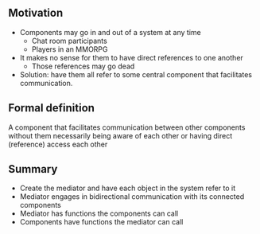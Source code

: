 ## Motivation

- Components may go in and out of a system at any time
  - Chat room participants
  - Players in an MMORPG
- It makes no sense for them to have direct references to one another
  - Those references may go dead
- Solution: have them all refer to some central component that facilitates communication.

## Formal definition

A component that facilitates communication between other components without them necessarily being aware of each other or having direct (reference) access each other

## Summary

- Create the mediator and have each object in the system refer to it
- Mediator engages in bidirectional communication with its connected components
- Mediator has functions the components can call
- Components have functions the mediator can call
